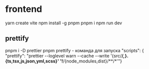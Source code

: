 # frontend
yarn create vite
npm install -g pnpm
pnpm i
npm run dev
## prettify
pnpm i -D prettier
pnpm prettify - команда для запуска
"scripts": {
"prettify": "prettier --loglevel warn --cache --write '{src/**/*,*}.{ts,tsx,js,json,yml,scss}' '!**/{node_modules,dist}/**/*'"}

